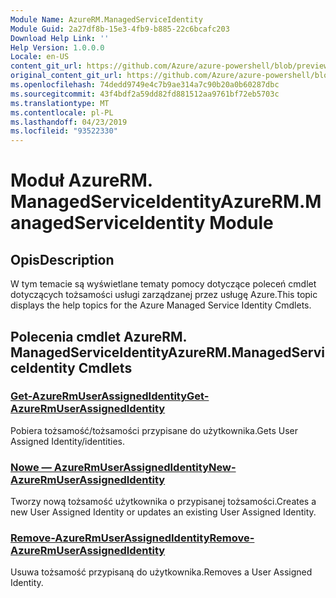 ```yaml
---
Module Name: AzureRM.ManagedServiceIdentity
Module Guid: 2a27df8b-15e3-4fb9-b885-22c6bcafc203
Download Help Link: ''
Help Version: 1.0.0.0
Locale: en-US
content_git_url: https://github.com/Azure/azure-powershell/blob/preview/src/ResourceManager/ManagedServiceIdentity/Commands.ManagedServiceIdentity/help/AzureRM.ManagedServiceIdentity.md
original_content_git_url: https://github.com/Azure/azure-powershell/blob/preview/src/ResourceManager/ManagedServiceIdentity/Commands.ManagedServiceIdentity/help/AzureRM.ManagedServiceIdentity.md
ms.openlocfilehash: 74dedd9749e4c7b9ae314a7c90b20a0b60287dbc
ms.sourcegitcommit: 43f4bdf2a59dd82fd881512aa9761bf72eb5703c
ms.translationtype: MT
ms.contentlocale: pl-PL
ms.lasthandoff: 04/23/2019
ms.locfileid: "93522330"
---
```

# <span data-ttu-id="f8e24-101">Moduł AzureRM. ManagedServiceIdentity</span><span class="sxs-lookup"><span data-stu-id="f8e24-101">AzureRM.ManagedServiceIdentity Module</span></span>
## <span data-ttu-id="f8e24-102">Opis</span><span class="sxs-lookup"><span data-stu-id="f8e24-102">Description</span></span>
<span data-ttu-id="f8e24-103">W tym temacie są wyświetlane tematy pomocy dotyczące poleceń cmdlet dotyczących tożsamości usługi zarządzanej przez usługę Azure.</span><span class="sxs-lookup"><span data-stu-id="f8e24-103">This topic displays the help topics for the Azure Managed Service Identity Cmdlets.</span></span>

## <span data-ttu-id="f8e24-104">Polecenia cmdlet AzureRM. ManagedServiceIdentity</span><span class="sxs-lookup"><span data-stu-id="f8e24-104">AzureRM.ManagedServiceIdentity Cmdlets</span></span>
### [<span data-ttu-id="f8e24-105">Get-AzureRmUserAssignedIdentity</span><span class="sxs-lookup"><span data-stu-id="f8e24-105">Get-AzureRmUserAssignedIdentity</span></span>](Get-AzureRmUserAssignedIdentity.md)
<span data-ttu-id="f8e24-106">Pobiera tożsamość/tożsamości przypisane do użytkownika.</span><span class="sxs-lookup"><span data-stu-id="f8e24-106">Gets User Assigned Identity/identities.</span></span>

### [<span data-ttu-id="f8e24-107">Nowe — AzureRmUserAssignedIdentity</span><span class="sxs-lookup"><span data-stu-id="f8e24-107">New-AzureRmUserAssignedIdentity</span></span>](New-AzureRmUserAssignedIdentity.md)
<span data-ttu-id="f8e24-108">Tworzy nową tożsamość użytkownika o przypisanej tożsamości.</span><span class="sxs-lookup"><span data-stu-id="f8e24-108">Creates a new User Assigned Identity or updates an existing User Assigned Identity.</span></span>

### [<span data-ttu-id="f8e24-109">Remove-AzureRmUserAssignedIdentity</span><span class="sxs-lookup"><span data-stu-id="f8e24-109">Remove-AzureRmUserAssignedIdentity</span></span>](Remove-AzureRmUserAssignedIdentity.md)
<span data-ttu-id="f8e24-110">Usuwa tożsamość przypisaną do użytkownika.</span><span class="sxs-lookup"><span data-stu-id="f8e24-110">Removes a User Assigned Identity.</span></span>

